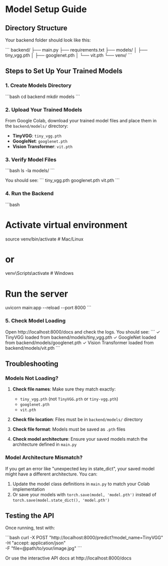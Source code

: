 # Model Setup Guide

## Directory Structure

Your backend folder should look like this:

\`\`\`
backend/
├── main.py
├── requirements.txt
├── models/
│   ├── tiny_vgg.pth
│   ├── googlenet.pth
│   └── vit.pth
└── venv/
\`\`\`

## Steps to Set Up Your Trained Models

### 1. Create Models Directory
\`\`\`bash
cd backend
mkdir models
\`\`\`

### 2. Upload Your Trained Models

From Google Colab, download your trained model files and place them in the `backend/models/` directory:

- **TinyVGG**: `tiny_vgg.pth`
- **GoogleNet**: `googlenet.pth`
- **Vision Transformer**: `vit.pth`

### 3. Verify Model Files

\`\`\`bash
ls -la models/
\`\`\`

You should see:
\`\`\`
tiny_vgg.pth
googlenet.pth
vit.pth
\`\`\`

### 4. Run the Backend

\`\`\`bash
# Activate virtual environment
source venv/bin/activate  # Mac/Linux
# or
venv\Scripts\activate  # Windows

# Run the server
uvicorn main:app --reload --port 8000
\`\`\`

### 5. Check Model Loading

Open http://localhost:8000/docs and check the logs. You should see:
\`\`\`
✓ TinyVGG loaded from backend/models/tiny_vgg.pth
✓ GoogleNet loaded from backend/models/googlenet.pth
✓ Vision Transformer loaded from backend/models/vit.pth
\`\`\`

## Troubleshooting

### Models Not Loading?

1. **Check file names**: Make sure they match exactly:
   - `tiny_vgg.pth` (not `TinyVGG.pth` or `tiny-vgg.pth`)
   - `googlenet.pth`
   - `vit.pth`

2. **Check file location**: Files must be in `backend/models/` directory

3. **Check file format**: Models must be saved as `.pth` files

4. **Check model architecture**: Ensure your saved models match the architecture defined in `main.py`

### Model Architecture Mismatch?

If you get an error like "unexpected key in state_dict", your saved model might have a different architecture. You can:

1. Update the model class definitions in `main.py` to match your Colab implementation
2. Or save your models with `torch.save(model, 'model.pth')` instead of `torch.save(model.state_dict(), 'model.pth')`

## Testing the API

Once running, test with:

\`\`\`bash
curl -X POST "http://localhost:8000/predict?model_name=TinyVGG" \
  -H "accept: application/json" \
  -F "file=@path/to/your/image.jpg"
\`\`\`

Or use the interactive API docs at http://localhost:8000/docs
